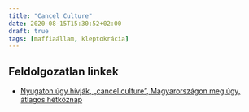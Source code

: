 ```yaml
---
title: "Cancel Culture"
date: 2020-08-15T15:30:52+02:00
draft: true
tags: [maffiaállam, kleptokrácia]
---
```


## Feldolgozatlan linkek

- [Nyugaton úgy hívják, „cancel culture”, Magyarországon meg úgy, átlagos hétköznap](https://444.hu/2020/07/28/nyugaton-ugy-hivjak-cancel-culture-magyarorszagon-meg-ugy-atlagos-hetkoznap)
